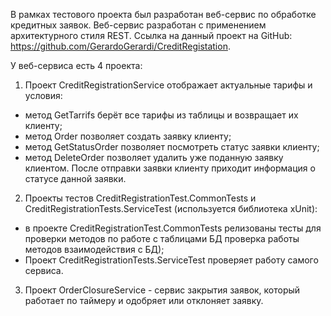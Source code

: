 В рамках тестового проекта был разработан веб-сервис по обработке кредитных заявок. Веб-сервис разработан с применением архитектурного стиля REST. Ссылка на данный проект на GitHub: https://github.com/GerardoGerardi/CreditRegistation.

У веб-сервиса есть 4 проекта:
1. Проект CreditRegistrationService отображает актуальные тарифы и условия:
- метод GetTarrifs берёт все тарифы из таблицы и возвращает их клиенту;
- метод Order позволяет создать заявку клиенту;
- метод GetStatusOrder позволяет посмотреть статус заявки клиенту;
- метод DeleteOrder позволяет удалить уже поданную заявку клиентом.
После отправки заявки клиенту приходит информация о статусе данной заявки.
2. Проекты тестов CreditRegistrationTest.CommonTests и CreditRegistrationTests.ServiceTest (используется библиотека xUnit):
- в проекте CreditRegistrationTest.CommonTests релизованы тесты для проверки методов по работе с
таблицами БД проверка работы методов взаимодействия с БД);
- Проект CreditRegistrationTests.ServiceTest проверяет работу самого сервиса.
3. Проект OrderClosureService - сервис закрытия заявок, который работает по таймеру и одобряет или отклоняет
заявку.

